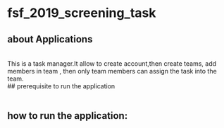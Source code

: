 # fsf_2019_screening_task
## about Applications
<br>
This is a task manager.It allow to create account,then create teams, add members in team ,
then only team members can assign the task into the team.

<br>
## prerequisite to run the application
<br>

<br>

## how to run the application:
<br>

<br>

## 
